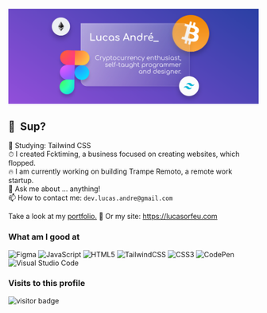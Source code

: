 ![Banner](https://github.com/lucas-andre/lucas-andre/blob/master/vitrine.svg)
## 👋 &nbsp;Sup?

🌱 Studying: Tailwind CSS  
⏱ I created Fcktiming, a business focused on creating websites, which flopped.  
🔥 I am currently working on building Trampe Remoto, a remote work startup.  
💬 Ask me about ... anything!  
📫 How to contact me: `dev.lucas.andre@gmail.com`

Take a look at my [portfolio.](https://behance.net/lucas-andre) 🚀
Or my site: https://lucasorfeu.com

### What am I good at

![Figma](https://img.shields.io/badge/figma-%23F24E1E.svg?style=for-the-badge&logo=figma&logoColor=white) ![JavaScript](https://img.shields.io/badge/javascript-%23323330.svg?style=for-the-badge&logo=javascript&logoColor=%23F7DF1E) ![HTML5](https://img.shields.io/badge/html5-%23E34F26.svg?style=for-the-badge&logo=html5&logoColor=white) ![TailwindCSS](https://img.shields.io/badge/tailwindcss-%2338B2AC.svg?style=for-the-badge&logo=tailwind-css&logoColor=white) ![CSS3](https://img.shields.io/badge/css3-%231572B6.svg?style=for-the-badge&logo=css3&logoColor=white) ![CodePen](https://img.shields.io/badge/Codepen-000000?style=for-the-badge&logo=codepen&logoColor=white) ![Visual Studio Code](https://img.shields.io/badge/Visual%20Studio%20Code-0078d7.svg?style=for-the-badge&logo=visual-studio-code&logoColor=white)

### Visits to this profile

![visitor badge](https://visitor-badge.glitch.me/badge?page_id=lucas-andre.visitor-badge&left_text=Views)
